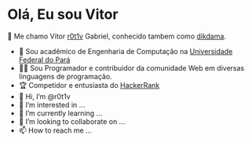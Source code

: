# Olá, Eu sou Vitor
🎩 Me chamo Vitor [r0t1v](https://github.com/r0t1v/r0t1v) Gabriel, conhecido tambem como [dikdama](https://github.com/dikdama).
- 🧙 Sou acadêmico de Engenharia de Computação na [Universidade Federal do Pará](http://www.facompcastanhal.ufpa.br/)
- 👨‍💻 Sou Programador e contribuidor da comunidade Web em diversas linguagens de programação.
- 🏆 Competidor e entusiasta do [HackerRank]()
- 👋 Hi, I’m @r0t1v
- 👀 I’m interested in ...
- 🌱 I’m currently learning ...
- 💞️ I’m looking to collaborate on ...
- 📫 How to reach me ...

<!---
r0t1v/r0t1v is a ✨ special ✨ repository because its `README.md` (this file) appears on your GitHub profile.
You can click the Preview link to take a look at your changes.
--->
